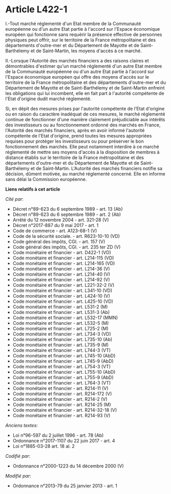 # Article L422-1

I.-Tout marché réglementé d'un Etat membre de la Communauté européenne ou d'un autre Etat partie à l'accord sur l'Espace
économique européen qui fonctionne sans requérir la présence effective de personnes physiques peut offrir, sur le territoire
de la France métropolitaine et des     départements d'outre-mer et du Département de Mayotte et de Saint-Barthélemy et de
Saint-Martin, les moyens d'accès à ce marché. 

II.-Lorsque l'Autorité des marchés financiers a des raisons claires et démontrables d'estimer qu'un marché réglementé d'un
autre Etat membre de la Communauté européenne ou d'un autre Etat partie à l'accord sur l'Espace économique européen qui offre
des moyens d'accès sur le territoire de la France métropolitaine et des     départements d'outre-mer et du Département de
Mayotte et de Saint-Barthélemy et de Saint-Martin enfreint les obligations qui lui incombent, elle en fait part à l'autorité
compétente de l'Etat d'origine dudit marché réglementé. 

Si, en dépit des mesures prises par l'autorité compétente de l'Etat d'origine ou en raison du caractère inadéquat de ces
mesures, le marché réglementé continue de fonctionner d'une manière clairement préjudiciable aux intérêts des investisseurs
ou au fonctionnement ordonné des marchés en France, l'Autorité des marchés financiers, après en avoir informé l'autorité
compétente de l'Etat d'origine, prend toutes les mesures appropriées requises pour protéger les investisseurs ou pour
préserver le bon fonctionnement des marchés. Elle peut notamment interdire à ce marché réglementé de mettre ses moyens
d'accès à la disposition de membres à distance établis sur le territoire de la France métropolitaine et des     départements
d'outre-mer et du Département de Mayotte et de Saint-Barthélemy et de Saint-Martin. L'Autorité des marchés financiers notifie
sa décision, dûment motivée, au marché réglementé concerné. Elle en informe sans délai la Commission européenne.

**Liens relatifs à cet article**

_Cité par_:

  - Décret n°89-623 du 6 septembre 1989 - art. 13 (Ab)
  - Décret n°89-623 du 6 septembre 1989 - art. 2 (Ab)
  - Arrêté du 12 novembre 2004 - art. 321-28 (V)
  - Décret n°2017-887 du 9 mai 2017 - art. 1
  - Code de commerce - art. A123-68-1 (V)
  - Code de la sécurité sociale. - art. R623-10-10 (VD)
  - Code général des impôts, CGI. - art. 157 (V)
  - Code général des impôts, CGI. - art. 235 ter ZD (V)
  - Code monétaire et financier - art. D422-1 (VD)
  - Code monétaire et financier - art. L214-115 (VD)
  - Code monétaire et financier - art. L214-165 (VD)
  - Code monétaire et financier - art. L214-36 (V)
  - Code monétaire et financier - art. L214-40 (V)
  - Code monétaire et financier - art. L214-92 (V)
  - Code monétaire et financier - art. L221-32-2 (V)
  - Code monétaire et financier - art. L341-10 (VD)
  - Code monétaire et financier - art. L424-10 (V)
  - Code monétaire et financier - art. L425-10 (VD)
  - Code monétaire et financier - art. L531-2 (M)
  - Code monétaire et financier - art. L531-3 (Ab)
  - Code monétaire et financier - art. L532-17 (MMN)
  - Code monétaire et financier - art. L532-5 (M)
  - Code monétaire et financier - art. L725-2 (M)
  - Code monétaire et financier - art. L734-3 (VD)
  - Code monétaire et financier - art. L735-10 (Ab)
  - Code monétaire et financier - art. L735-9 (M)
  - Code monétaire et financier - art. L744-3 (VT)
  - Code monétaire et financier - art. L745-10 (AbD)
  - Code monétaire et financier - art. L745-9 (AbD)
  - Code monétaire et financier - art. L754-3 (VT)
  - Code monétaire et financier - art. L755-10 (AbD)
  - Code monétaire et financier - art. L755-9 (AbD)
  - Code monétaire et financier - art. L764-3 (VT)
  - Code monétaire et financier - art. R214-11 (V)
  - Code monétaire et financier - art. R214-172 (V)
  - Code monétaire et financier - art. R214-2 (V)
  - Code monétaire et financier - art. R214-25 (M)
  - Code monétaire et financier - art. R214-32-18 (V)
  - Code monétaire et financier - art. R214-93 (V)

_Anciens textes_:

  - Loi n°96-597 du 2 juillet 1996 - art. 78 (Ab)
  - Ordonnance n°2017-1107 du 22 juin 2017 - art. 4
  - Loi n°1885-03-28 art. 18 al. 2

_Codifié par_:

  - Ordonnance n°2000-1223 du 14 décembre 2000 (V)

_Modifié par_:

  - Ordonnance n°2013-79 du 25 janvier 2013 - art. 1

